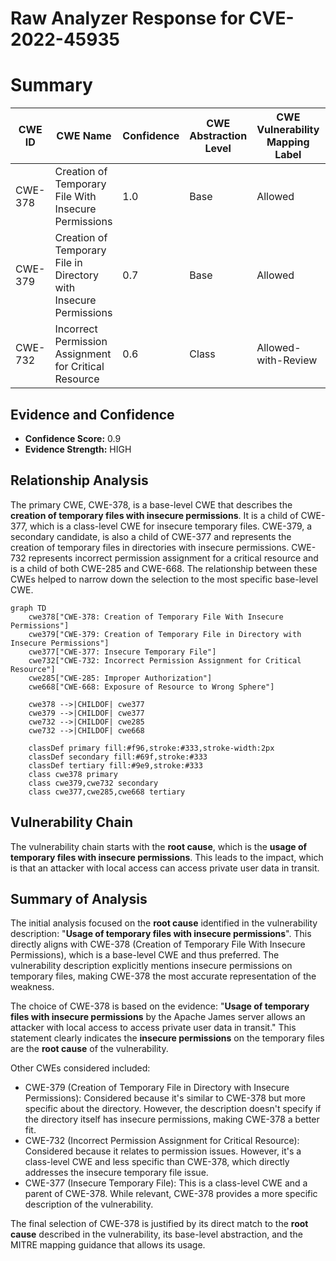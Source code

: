 # Raw Analyzer Response for CVE-2022-45935

# Summary
| CWE ID | CWE Name | Confidence | CWE Abstraction Level | CWE Vulnerability Mapping Label | CWE-Vulnerability Mapping Notes |
|---|---|---|---|---|---|
| CWE-378 | Creation of Temporary File With Insecure Permissions | 1.0 | Base | Allowed | Primary CWE |
| CWE-379 | Creation of Temporary File in Directory with Insecure Permissions | 0.7 | Base | Allowed | Secondary Candidate |
| CWE-732 | Incorrect Permission Assignment for Critical Resource | 0.6 | Class | Allowed-with-Review | Secondary Candidate |

## Evidence and Confidence

*   **Confidence Score:** 0.9
*   **Evidence Strength:** HIGH

## Relationship Analysis
The primary CWE, CWE-378, is a base-level CWE that describes the **creation of temporary files with insecure permissions**. It is a child of CWE-377, which is a class-level CWE for insecure temporary files. CWE-379, a secondary candidate, is also a child of CWE-377 and represents the creation of temporary files in directories with insecure permissions. CWE-732 represents incorrect permission assignment for a critical resource and is a child of both CWE-285 and CWE-668. The relationship between these CWEs helped to narrow down the selection to the most specific base-level CWE.

```mermaid
graph TD
    cwe378["CWE-378: Creation of Temporary File With Insecure Permissions"]
    cwe379["CWE-379: Creation of Temporary File in Directory with Insecure Permissions"]
    cwe377["CWE-377: Insecure Temporary File"]
    cwe732["CWE-732: Incorrect Permission Assignment for Critical Resource"]
    cwe285["CWE-285: Improper Authorization"]
    cwe668["CWE-668: Exposure of Resource to Wrong Sphere"]
    
    cwe378 -->|CHILDOF| cwe377
    cwe379 -->|CHILDOF| cwe377
    cwe732 -->|CHILDOF| cwe285
    cwe732 -->|CHILDOF| cwe668
    
    classDef primary fill:#f96,stroke:#333,stroke-width:2px
    classDef secondary fill:#69f,stroke:#333
    classDef tertiary fill:#9e9,stroke:#333
    class cwe378 primary
    class cwe379,cwe732 secondary
    class cwe377,cwe285,cwe668 tertiary
```

## Vulnerability Chain
The vulnerability chain starts with the **root cause**, which is the **usage of temporary files with insecure permissions**. This leads to the impact, which is that an attacker with local access can access private user data in transit.

## Summary of Analysis
The initial analysis focused on the **root cause** identified in the vulnerability description: "**Usage of temporary files with insecure permissions**". This directly aligns with CWE-378 (Creation of Temporary File With Insecure Permissions), which is a base-level CWE and thus preferred. The vulnerability description explicitly mentions insecure permissions on temporary files, making CWE-378 the most accurate representation of the weakness.

The choice of CWE-378 is based on the evidence: "**Usage of temporary files with insecure permissions** by the Apache James server allows an attacker with local access to access private user data in transit." This statement clearly indicates the **insecure permissions** on the temporary files are the **root cause** of the vulnerability.

Other CWEs considered included:

*   CWE-379 (Creation of Temporary File in Directory with Insecure Permissions): Considered because it's similar to CWE-378 but more specific about the directory. However, the description doesn't specify if the directory itself has insecure permissions, making CWE-378 a better fit.
*   CWE-732 (Incorrect Permission Assignment for Critical Resource): Considered because it relates to permission issues. However, it's a class-level CWE and less specific than CWE-378, which directly addresses the insecure temporary file issue.
*   CWE-377 (Insecure Temporary File): This is a class-level CWE and a parent of CWE-378. While relevant, CWE-378 provides a more specific description of the vulnerability.

The final selection of CWE-378 is justified by its direct match to the **root cause** described in the vulnerability, its base-level abstraction, and the MITRE mapping guidance that allows its usage.